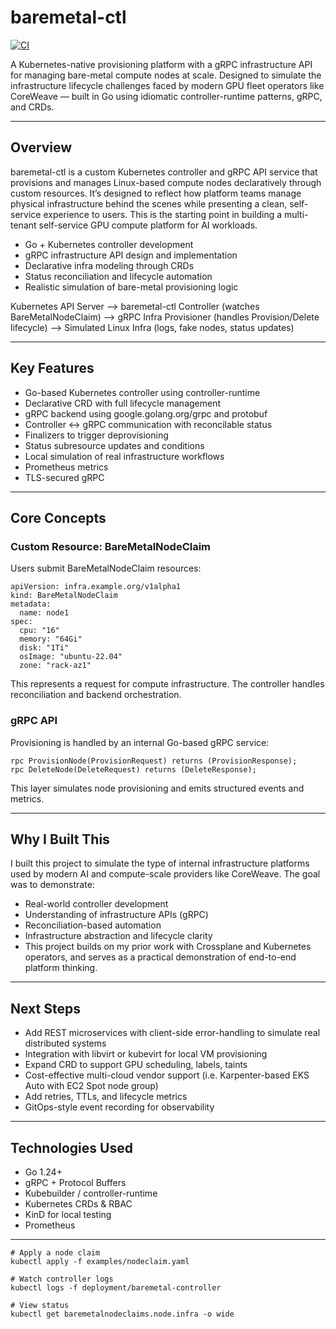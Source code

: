 # baremetal-ctl

[![CI](https://github.com/CarlosLaraFP/baremetal-ctl/actions/workflows/ci.yml/badge.svg)](https://github.com/CarlosLaraFP/baremetal-ctl/actions)

A Kubernetes-native provisioning platform with a gRPC infrastructure API for managing bare-metal compute nodes at scale.
Designed to simulate the infrastructure lifecycle challenges faced by modern GPU fleet operators like CoreWeave — built in Go using idiomatic controller-runtime patterns, gRPC, and CRDs.

---

## Overview
baremetal-ctl is a custom Kubernetes controller and gRPC API service that provisions and manages Linux-based compute nodes declaratively through custom resources. It’s designed to reflect how platform teams manage physical infrastructure behind the scenes while presenting a clean, self-service experience to users. This is the starting point in building a multi-tenant self-service GPU compute platform for AI workloads.

- Go + Kubernetes controller development
- gRPC infrastructure API design and implementation
- Declarative infra modeling through CRDs
- Status reconciliation and lifecycle automation
- Realistic simulation of bare-metal provisioning logic

Kubernetes API Server --> baremetal-ctl Controller (watches BareMetalNodeClaim) --> gRPC Infra Provisioner (handles Provision/Delete lifecycle) --> Simulated Linux Infra (logs, fake nodes, status updates)

---

## Key Features

- Go-based Kubernetes controller using controller-runtime
- Declarative CRD with full lifecycle management
- gRPC backend using google.golang.org/grpc and protobuf
- Controller <-> gRPC communication with reconcilable status
- Finalizers to trigger deprovisioning
- Status subresource updates and conditions
- Local simulation of real infrastructure workflows
- Prometheus metrics
- TLS-secured gRPC

---

## Core Concepts

### Custom Resource: BareMetalNodeClaim
Users submit BareMetalNodeClaim resources:
```
apiVersion: infra.example.org/v1alpha1
kind: BareMetalNodeClaim
metadata:
  name: node1
spec:
  cpu: "16"
  memory: "64Gi"
  disk: "1Ti"
  osImage: "ubuntu-22.04"
  zone: "rack-az1"
```
This represents a request for compute infrastructure. The controller handles reconciliation and backend orchestration.

### gRPC API
Provisioning is handled by an internal Go-based gRPC service:
```
rpc ProvisionNode(ProvisionRequest) returns (ProvisionResponse);
rpc DeleteNode(DeleteRequest) returns (DeleteResponse);
```
This layer simulates node provisioning and emits structured events and metrics.

---

## Why I Built This
I built this project to simulate the type of internal infrastructure platforms used by modern AI and compute-scale providers like CoreWeave. The goal was to demonstrate:

- Real-world controller development
- Understanding of infrastructure APIs (gRPC)
- Reconciliation-based automation
- Infrastructure abstraction and lifecycle clarity
- This project builds on my prior work with Crossplane and Kubernetes operators, and serves as a practical demonstration of end-to-end platform thinking.

---

## Next Steps

- Add REST microservices with client-side error-handling to simulate real distributed systems
- Integration with libvirt or kubevirt for local VM provisioning
- Expand CRD to support GPU scheduling, labels, taints
- Cost-effective multi-cloud vendor support (i.e. Karpenter-based EKS Auto with EC2 Spot node group)
- Add retries, TTLs, and lifecycle metrics
- GitOps-style event recording for observability

---

## Technologies Used

- Go 1.24+
- gRPC + Protocol Buffers
- Kubebuilder / controller-runtime
- Kubernetes CRDs & RBAC
- KinD for local testing
- Prometheus 

---

```
# Apply a node claim
kubectl apply -f examples/nodeclaim.yaml

# Watch controller logs
kubectl logs -f deployment/baremetal-controller

# View status
kubectl get baremetalnodeclaims.node.infra -o wide
```